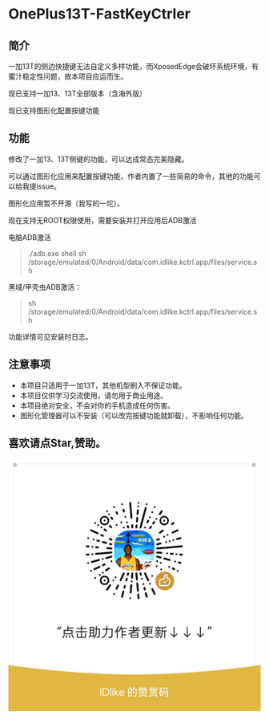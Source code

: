 # OnePlus13T-FastKeyCtrler

## 简介

一加13T的侧边快捷键无法自定义多样功能，而XposedEdge会破坏系统环境，有蜜汁稳定性问题，故本项目应运而生。

现已支持一加13、13T全部版本（含海外版）

现已支持图形化配置按键功能

## 功能

修改了一加13、13T侧键的功能，可以达成常态完美隐藏。

可以通过图形化应用来配置按键功能，作者内置了一些简易的命令，其他的功能可以给我提issue。

图形化应用暂不开源（我写的一坨）。

现在支持无ROOT权限使用，需要安装并打开应用后ADB激活

电脑ADB激活

> ./adb.exe shell sh /storage/emulated/0/Android/data/com.idlike.kctrl.app/files/service.sh

黑域/甲壳虫ADB激活：

> sh /storage/emulated/0/Android/data/com.idlike.kctrl.app/files/service.sh

功能详情可见安装时日志。



## 注意事项
- 本项目只适用于一加13T，其他机型刷入不保证功能。
- 本项目仅供学习交流使用，请勿用于商业用途。
- 本项目绝对安全，不会对你的手机造成任何伤害。
- 图形化管理器可以不安装（可以改完按键功能就卸载），不影响任何功能。

## 喜欢请点Star,赞助。
![zz.jpg](zz.jpg)